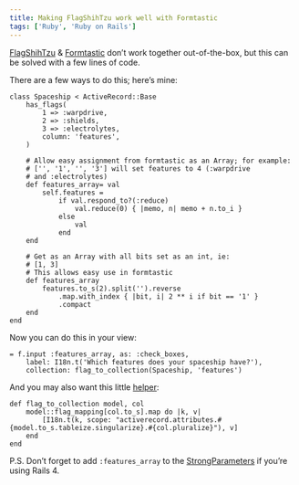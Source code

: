 ```yaml
---
title: Making FlagShihTzu work well with Formtastic
tags: ['Ruby', 'Ruby on Rails']
---
```


[FlagShihTzu][flag] & [Formtastic][formtastic] don’t work together
out-of-the-box, but this can be solved with a few lines of code.

There are a few ways to do this; here’s mine:

    class Spaceship < ActiveRecord::Base
        has_flags(
            1 => :warpdrive,
            2 => :shields,
            3 => :electrolytes,
            column: 'features',
        )

        # Allow easy assignment from formtastic as an Array; for example:
        # ['', '1', '', '3'] will set features to 4 (:warpdrive
        # and :electrolytes)
        def features_array= val
            self.features =
                if val.respond_to?(:reduce)
                    val.reduce(0) { |memo, n| memo + n.to_i }
                else
                    val
                end
        end

        # Get as an Array with all bits set as an int, ie:
        # [1, 3]
        # This allows easy use in formtastic
        def features_array
            features.to_s(2).split('').reverse
                .map.with_index { |bit, i| 2 ** i if bit == '1' }
                .compact
        end
    end

Now you can do this in your view:

    = f.input :features_array, as: :check_boxes,
        label: I18n.t('Which features does your spaceship have?'),
        collection: flag_to_collection(Spaceship, 'features')

And you may also want this little [helper][helpers]:

    def flag_to_collection model, col
        model::flag_mapping[col.to_s].map do |k, v|
            [I18n.t(k, scope: "activerecord.attributes.#{model.to_s.tableize.singularize}.#{col.pluralize}"), v]
        end
    end

P.S. Don’t forget to add `:features_array` to the
[StrongParameters][strong_params] if you’re using Rails 4.

[flag]: https://github.com/pboling/flag_shih_tzu
[formtastic]: https://github.com/justinfrench/formtastic
[strong_params]: http://api.rubyonrails.org/classes/ActionController/StrongParameters.html
[helpers]: http://api.rubyonrails.org/classes/ActionController/Helpers.html
